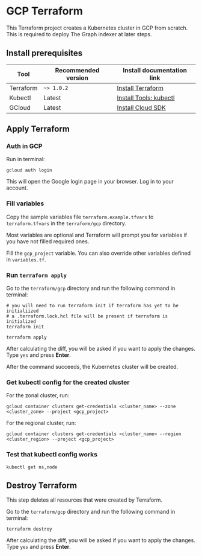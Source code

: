 # GCP Terraform

This Terraform project creates a Kubernetes cluster in GCP from scratch. This is required to deploy The Graph indexer at later steps.

## Install prerequisites

| Tool | Recommended version | Install documentation link |
| ------------ | ------------ | ------------ |
| Terraform | `~> 1.0.2` | [Install Terraform](https://learn.hashicorp.com/tutorials/terraform/install-cli#install-terraform) |
| Kubectl | Latest | [Install Tools: kubectl](https://kubernetes.io/docs/tasks/tools/#kubectl) |
| GCloud | Latest | [Install Cloud SDK](https://cloud.google.com/sdk/docs/install) |

## Apply Terraform

### Auth in GCP

Run in terminal:

```
gcloud auth login
```

This will open the Google login page in your browser. Log in to your account.

### Fill variables

Copy the sample variables file `terraform.example.tfvars` to `terraform.tfvars` in the `terraform/gcp` directory.

Most variables are optional and Terraform will prompt you for variables if you have not filled required ones.

Fill the `gcp_project` variable. You can also override other variables defined in `variables.tf`.

### Run `terraform apply`

Go to the `terraform/gcp` directory and run the following command in terminal:

```
# you will need to run terraform init if terraform has yet to be initialiized
# a .terraform.lock.hcl file will be present if terraform is initialized
terraform init

terraform apply
```

After calculating the diff, you will be asked if you want to apply the changes. Type `yes` and press **Enter**.

After the command succeeds, the Kubernetes cluster will be created.

### Get kubectl config for the created cluster

For the zonal cluster, run:

```
gcloud container clusters get-credentials <cluster_name> --zone <cluster_zone> --project <gcp_project>
```

For the regional cluster, run:

```
gcloud container clusters get-credentials <cluster_name> --region <cluster_region> --project <gcp_project>
```

### Test that kubectl config works

```
kubectl get ns,node
```

## Destroy Terraform

This step deletes all resources that were created by Terraform.

Go to the `terraform/gcp` directory and run the following command in terminal:

```
terraform destroy
```

After calculating the diff, you will be asked if you want to apply the changes. Type `yes` and press **Enter**.
